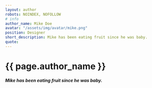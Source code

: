 ```yaml
---
layout: author
robots: NOINDEX, NOFOLLOW
# info
author_name: Mike Doe
avatar: "/assets/img/avatar/mike.png"
position: Designer
short_description: Mike has been eating fruit since he was baby.
quote: 
---
```

<div class="w3-mobile">
    <h1>{{ page.author_name }}</h1>
    <h5>Mike has been eating fruit since he was baby.</h5>
</div>